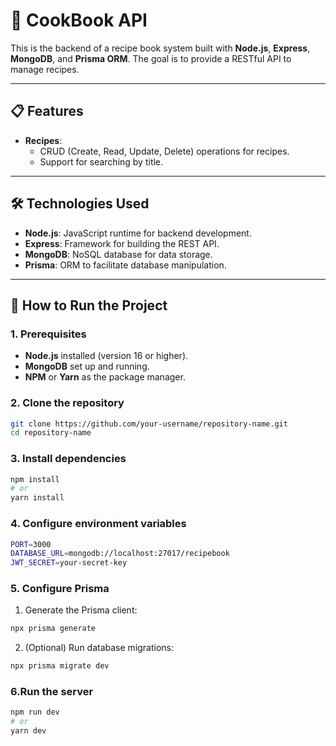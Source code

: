 # 🍴 CookBook API

This is the backend of a recipe book system built with **Node.js**, **Express**, **MongoDB**, and **Prisma ORM**. The goal is to provide a RESTful API to manage recipes.

---

## 📋 Features

- **Recipes**:
  - CRUD (Create, Read, Update, Delete) operations for recipes.
  - Support for searching by title.


---

## 🛠️ Technologies Used

- **Node.js**: JavaScript runtime for backend development.
- **Express**: Framework for building the REST API.
- **MongoDB**: NoSQL database for data storage.
- **Prisma**: ORM to facilitate database manipulation.

---

## 🚀 How to Run the Project

### 1. Prerequisites

- **Node.js** installed (version 16 or higher).
- **MongoDB** set up and running.
- **NPM** or **Yarn** as the package manager.

### 2. Clone the repository

```bash
git clone https://github.com/your-username/repository-name.git
cd repository-name
```

### 3. Install dependencies

```bash
npm install
# or
yarn install
```

### 4. Configure environment variables

```bash
PORT=3000
DATABASE_URL=mongodb://localhost:27017/recipebook
JWT_SECRET=your-secret-key
```

### 5. Configure Prisma

1. Generate the Prisma client:
```bash
npx prisma generate
```


2. (Optional) Run database migrations:
```bash
npx prisma migrate dev
```


### 6.Run the server
```bash
npm run dev
# or
yarn dev
```




